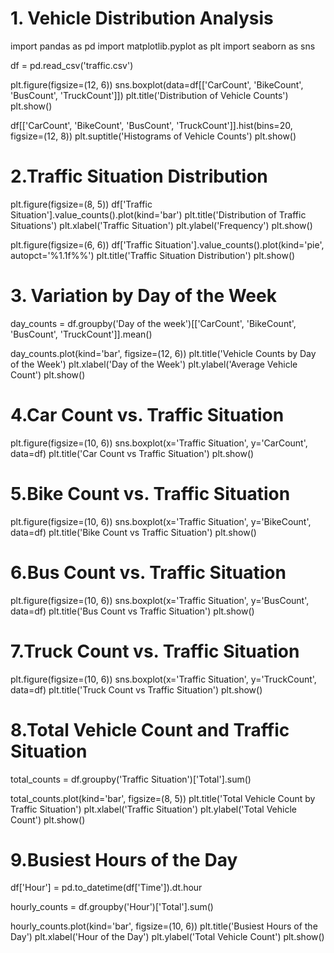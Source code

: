 # 1. Vehicle Distribution Analysis


import pandas as pd 
import matplotlib.pyplot as plt
import seaborn as sns


df = pd.read_csv('traffic.csv')


plt.figure(figsize=(12, 6))
sns.boxplot(data=df[['CarCount', 'BikeCount', 'BusCount', 'TruckCount']])
plt.title('Distribution of Vehicle Counts')
plt.show()


df[['CarCount', 'BikeCount', 'BusCount', 'TruckCount']].hist(bins=20, figsize=(12, 8))
plt.suptitle('Histograms of Vehicle Counts')
plt.show()

# 2.Traffic Situation Distribution


plt.figure(figsize=(8, 5))
df['Traffic Situation'].value_counts().plot(kind='bar')
plt.title('Distribution of Traffic Situations')
plt.xlabel('Traffic Situation')
plt.ylabel('Frequency')
plt.show()


plt.figure(figsize=(6, 6))
df['Traffic Situation'].value_counts().plot(kind='pie', autopct='%1.1f%%')
plt.title('Traffic Situation Distribution')
plt.show()

# 3. Variation by Day of the Week

day_counts = df.groupby('Day of the week')[['CarCount', 'BikeCount', 'BusCount', 'TruckCount']].mean()

day_counts.plot(kind='bar', figsize=(12, 6))
plt.title('Vehicle Counts by Day of the Week')
plt.xlabel('Day of the Week')
plt.ylabel('Average Vehicle Count')
plt.show()

# 4.Car Count vs. Traffic Situation 

plt.figure(figsize=(10, 6))
sns.boxplot(x='Traffic Situation', y='CarCount', data=df)
plt.title('Car Count vs Traffic Situation')
plt.show()

# 5.Bike Count vs. Traffic Situation

plt.figure(figsize=(10, 6))
sns.boxplot(x='Traffic Situation', y='BikeCount', data=df)
plt.title('Bike Count vs Traffic Situation')
plt.show()

# 6.Bus Count vs. Traffic Situation

plt.figure(figsize=(10, 6))
sns.boxplot(x='Traffic Situation', y='BusCount', data=df)
plt.title('Bus Count vs Traffic Situation')
plt.show()

# 7.Truck Count vs. Traffic Situation

plt.figure(figsize=(10, 6))
sns.boxplot(x='Traffic Situation', y='TruckCount', data=df)
plt.title('Truck Count vs Traffic Situation')
plt.show()

# 8.Total Vehicle Count and Traffic Situation

total_counts = df.groupby('Traffic Situation')['Total'].sum()

total_counts.plot(kind='bar', figsize=(8, 5))
plt.title('Total Vehicle Count by Traffic Situation')
plt.xlabel('Traffic Situation')
plt.ylabel('Total Vehicle Count')
plt.show()

# 9.Busiest Hours of the Day

df['Hour'] = pd.to_datetime(df['Time']).dt.hour

hourly_counts = df.groupby('Hour')['Total'].sum()

hourly_counts.plot(kind='bar', figsize=(10, 6))
plt.title('Busiest Hours of the Day')
plt.xlabel('Hour of the Day')
plt.ylabel('Total Vehicle Count')
plt.show()
